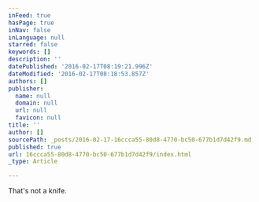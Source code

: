 ```yaml
---
inFeed: true
hasPage: true
inNav: false
inLanguage: null
starred: false
keywords: []
description: ''
datePublished: '2016-02-17T08:19:21.996Z'
dateModified: '2016-02-17T08:18:53.857Z'
authors: []
publisher:
  name: null
  domain: null
  url: null
  favicon: null
title: ''
author: []
sourcePath: _posts/2016-02-17-16ccca55-80d8-4770-bc50-677b1d7d42f9.md
published: true
url: 16ccca55-80d8-4770-bc50-677b1d7d42f9/index.html
_type: Article

---
```

That's not a knife.